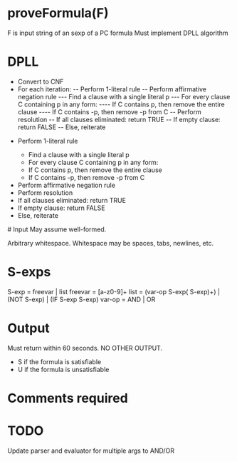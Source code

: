 # proveFormula(F)
F is input string of an sexp of a PC formula
Must implement DPLL algorithm
# DPLL
- Convert to CNF
- For each iteration:
-- Perform 1-literal rule
-- Perform affirmative negation rule
--- Find a clause with a single literal p
--- For every clause C containing p in any form:
---- If C contains p, then remove the entire clause
---- If C contains -p, then remove -p from C
-- Perform resolution
-- If all clauses eliminated: return TRUE
-- If empty clause: return FALSE
-- Else, reiterate
<ul>
<li> Perform 1-literal rule</li>
<ul>
  <li>Find a clause with a single literal p</li>
  <li> For every clause C containing p in any form:</li>
  <li>If C contains p, then remove the entire clause</li>
  <li>If C contains -p, then remove -p from C</li>
</ul>
  <li> Perform affirmative negation rule </li>
  <li> Perform resolution </li>
  <li> If all clauses eliminated: return TRUE </li>
  <li> If empty clause: return FALSE </li>
  <li> Else, reiterate </li>
</ul>
# Input
May assume well-formed.

Arbitrary whitespace. Whitespace may be spaces, tabs, newlines, etc.
# S-exps
S-exp = freevar | list
freevar = [a-z0-9]+
list = (var-op S-exp\( S-exp\)\+) | (NOT S-exp) | (IF S-exp S-exp)
var-op = AND | OR
# Output
Must return within 60 seconds. NO OTHER OUTPUT.
- S if the formula is satisfiable
- U if the formula is unsatisfiable
# Comments required
# TODO
Update parser and evaluator for multiple args to AND/OR

